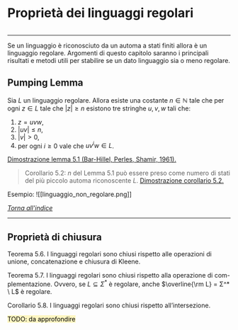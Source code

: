 # Proprietà dei linguaggi regolari
```toc
```
---
Se un linguaggio è riconosciuto da un automa a stati finiti allora è un linguaggio regolare. Argomenti di questo capitolo saranno i principali risultati e metodi utili per stabilire se un dato linguaggio sia o meno regolare.

## Pumping Lemma
Sia $L$ un linguaggio regolare. Allora esiste una costante $n \in \mathbb{N}$ tale che per ogni $z \in L$ tale che $|z| \geq n$ esistono tre stringhe $u, v, w$ tali che:
1. $z = uvw$,
2. $|uv| \leq n$,
3. $|v| > 0$,
4. per ogni $i \geq 0$ vale che $uv^iw \in L$.

[Dimostrazione lemma 5.1 (Bar-Hillel, Perles, Shamir, 1961).](obsidian://open?vault=FdI&file=fondamenti_informatica%2Fdata%2Fpdf%2Fdim_lemma_5-1.pdf)

> Corollario 5.2: $n$ del Lemma 5.1 può essere preso come numero di stati del più piccolo automa riconoscente $L$.
> [Dimostrazione corollario 5.2.](obsidian://open?vault=FdI&file=fondamenti_informatica%2Fdata%2Fpdf%2Fdim_coroll_5-2.pdf)

Esempio:
![[linguaggio_non_regolare.png]]

[_Torna all'indice_](#proprietà%20dei%20linguaggi%20regolari)

---

## Proprietà di chiusura
Teorema 5.6. I linguaggi regolari sono chiusi rispetto alle operazioni di unione, concatenazione e chiusura di Kleene.

Teorema 5.7. I linguaggi regolari sono chiusi rispetto alla operazione di com- plementazione. Ovvero, se $L ⊆ Σ^*$ è regolare, anche $\overline{\rm L} = Σ^* \ L$ è regolare.

Corollario 5.8. I linguaggi regolari sono chiusi rispetto all’intersezione.

<mark style="background: #FFF3A3A6;">TODO: da approfondire</mark>
